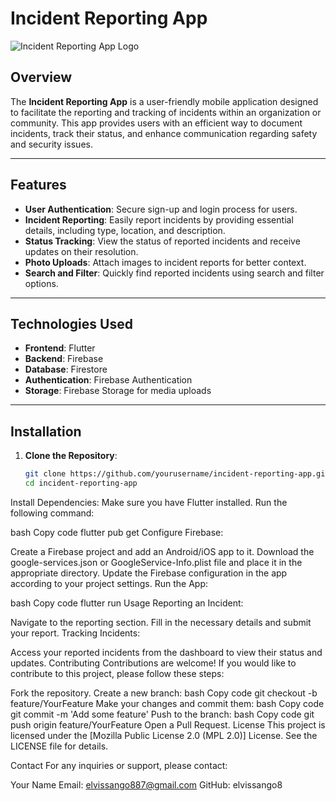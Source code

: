# Incident Reporting App

![Incident Reporting App Logo](link-to-your-logo.png) <!-- Add logo image link if available -->

## Overview

The **Incident Reporting App** is a user-friendly mobile application designed to facilitate the reporting and tracking of incidents within an organization or community. This app provides users with an efficient way to document incidents, track their status, and enhance communication regarding safety and security issues.

---

## Features

- **User Authentication**: Secure sign-up and login process for users.
- **Incident Reporting**: Easily report incidents by providing essential details, including type, location, and description.
- **Status Tracking**: View the status of reported incidents and receive updates on their resolution.
- **Photo Uploads**: Attach images to incident reports for better context.
- **Search and Filter**: Quickly find reported incidents using search and filter options.

---

## Technologies Used

- **Frontend**: Flutter
- **Backend**: Firebase
- **Database**: Firestore
- **Authentication**: Firebase Authentication
- **Storage**: Firebase Storage for media uploads

---

## Installation

1. **Clone the Repository**:
   ```bash
   git clone https://github.com/yourusername/incident-reporting-app.git
   cd incident-reporting-app
Install Dependencies: Make sure you have Flutter installed. Run the following command:

bash
Copy code
flutter pub get
Configure Firebase:

Create a Firebase project and add an Android/iOS app to it.
Download the google-services.json or GoogleService-Info.plist file and place it in the appropriate directory.
Update the Firebase configuration in the app according to your project settings.
Run the App:

bash
Copy code
flutter run
Usage
Reporting an Incident:

Navigate to the reporting section.
Fill in the necessary details and submit your report.
Tracking Incidents:

Access your reported incidents from the dashboard to view their status and updates.
Contributing
Contributions are welcome! If you would like to contribute to this project, please follow these steps:

Fork the repository.
Create a new branch:
bash
Copy code
git checkout -b feature/YourFeature
Make your changes and commit them:
bash
Copy code
git commit -m 'Add some feature'
Push to the branch:
bash
Copy code
git push origin feature/YourFeature
Open a Pull Request.
License
This project is licensed under the [Mozilla Public License 2.0 (MPL 2.0)] License. See the LICENSE file for details.

Contact
For any inquiries or support, please contact:

Your Name
Email: elvissango887@gmail.com
GitHub: elvissango8
